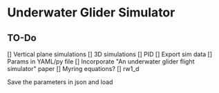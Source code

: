 # Underwater Glider Simulator

## TO-Do

[] Vertical plane simulations
[] 3D simulations
[] PID
[] Export sim data
[] Params in YAML/py file
[] Incorporate "An underwater glider flight simulator" paper
[] Myring equations?
[] rw1_d

Save the parameters in json and load
